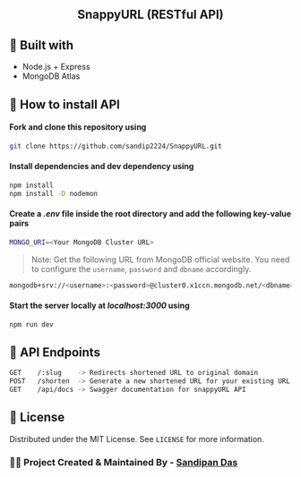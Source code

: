 <h2 align="center">SnappyURL (RESTful API)</h2>

## 🔄 Built with

- Node.js + Express
- MongoDB Atlas

## 🚩 How to install API

#### Fork and clone this repository using

   ```bash
   git clone https://github.com/sandip2224/SnappyURL.git
   ```   
#### Install dependencies and dev dependency using

   ```bash
   npm install
   npm install -D nodemon
   ```  

#### Create a _.env_ file inside the root directory and add the following key-value pairs

   ```bash
   MONGO_URI=<Your MongoDB Cluster URL>
   ```  
   > Note: Get the following URL from MongoDB official website. You need to configure the `username`, `password` and `dbname` accordingly.
   ```bash
   mongodb+srv://<username>:<password>@cluster0.x1ccn.mongodb.net/<dbname>?retryWrites=true&w=majority
   ```

 #### Start the server locally at _localhost:3000_ using

   ```bash
   npm run dev
   ```

## 🔱 API Endpoints

```bash
GET    /:slug    -> Redirects shortened URL to original domain
POST   /shorten  -> Generate a new shortened URL for your existing URL
GET    /api/docs -> Swagger documentation for snappyURL API
```

## 🎴 License

Distributed under the MIT License. See `LICENSE` for more information.

### 👩‍💻 Project Created & Maintained By - [Sandipan Das](https://linkedin.com/in/sandipan0164)
